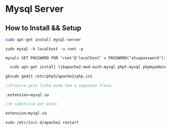 # Mysql Server

## How to Install && Setup

```bash
sudo apt-get install mysql-server
```

```mysql
sudo mysql -h localhost -u root -p
```

```mysql
mysql> SET PASSWORD FOR ‘root’@'localhost’ = PASSWORD(‘atuapassword’):
```

```bash
  sudo apt-get install libapache2-mod-auth-mysql php5-mysql phpmyadmin
```

```bash
gksudo gedit /etc/php5/apache2/php.ini
```

```php
//Procure pela linha onde tem a seguinte frase…

;extension=mysql.so

//e substitua por esta:

extension=mysql.so
```


```bash
sudo /etc/init.d/apache2 restart
```
